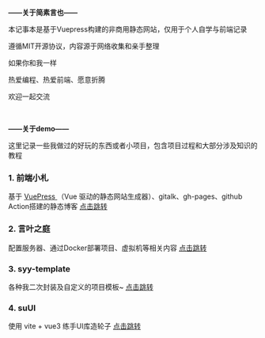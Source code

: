 **——关于简素言也——**

本记事本是基于Vuepress构建的非商用静态网站，仅用于个人自学与前端记录

遵循MIT开源协议，内容源于网络收集和亲手整理 

如果你和我一样

热爱编程、热爱前端、愿意折腾

欢迎一起交流

<br>



**——关于demo——**

这里记录一些我做过的好玩的东西或者小项目，包含项目过程和大部分涉及知识的教程

### 1. 前端小札

基于 [ VuePress ](https://github.com/vuejs/vuepress)（Vue 驱动的静态网站生成器）、gitalk、gh-pages、github Action搭建的静态博客  [ 点击跳转](./vuepress)



### 2. 言叶之庭

配置服务器、通过Docker部署项目、虚拟机等相关内容    [ 点击跳转](./yanye)




### 3. syy-template

各种我二次封装及自定义的项目模板~ [ 点击跳转](./uni-template)



### 4. suUI

使用 vite + vue3 练手UI库造轮子 [ 点击跳转](./suUI)

​     

